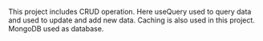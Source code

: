 This project includes CRUD operation. Here useQuery used to query data and used to update and add new data. Caching is also used in this project. MongoDB used as database.
